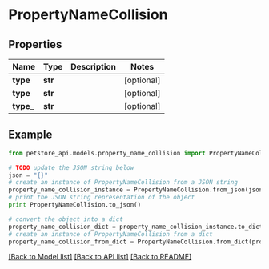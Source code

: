 # PropertyNameCollision


## Properties
Name | Type | Description | Notes
------------ | ------------- | ------------- | -------------
**type** | **str** |  | [optional] 
**type** | **str** |  | [optional] 
**type_** | **str** |  | [optional] 

## Example

```python
from petstore_api.models.property_name_collision import PropertyNameCollision

# TODO update the JSON string below
json = "{}"
# create an instance of PropertyNameCollision from a JSON string
property_name_collision_instance = PropertyNameCollision.from_json(json)
# print the JSON string representation of the object
print PropertyNameCollision.to_json()

# convert the object into a dict
property_name_collision_dict = property_name_collision_instance.to_dict()
# create an instance of PropertyNameCollision from a dict
property_name_collision_from_dict = PropertyNameCollision.from_dict(property_name_collision_dict)
```
[[Back to Model list]](../README.md#documentation-for-models) [[Back to API list]](../README.md#documentation-for-api-endpoints) [[Back to README]](../README.md)



